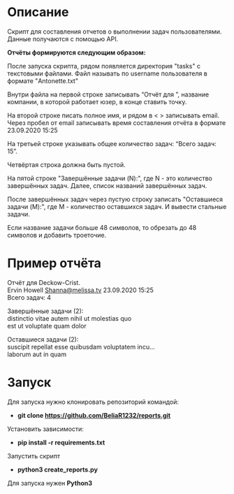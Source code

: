 # Описание

Скрипт для составления отчетов о выполнении задач пользователями.
Данные получаются с помощью API. 

**Отчёты формируются следующим образом:**

После запуска скрипта, рядом появляется директория "tasks" с текстовыми файлами. Файл называть по username пользователя в формате "Antonette.txt"

Внутри файла на первой строке записывать “Отчёт для ”, название компании, в которой работает юзер, в конце ставить точку.

На второй строке писать полное имя, и рядом в < > записывать email. Через пробел от email записывать время составления отчёта в формате 23.09.2020 15:25

На третьей строке указывать общее количество задач: “Всего задач: 15”.

Четвёртая строка должна быть пустой.

На пятой строке "Завершённые задачи (N):", где N - это количество завершённых задач. Далее, список названий завершённых задач.

После завершённых задач через пустую строку записать "Оставшиеся задачи (M):", где M - количество оставшихся задач. И вывести стальные задачи.

Если название задачи больше 48 символов, то обрезать до 48 символов и добавить троеточие.

# Пример отчёта  

Отчёт для Deckow-Crist.  
Ervin Howell <Shanna@melissa.tv> 23.09.2020 15:25  
Всего задач: 4

 

Завершённые задачи (2):  
distinctio vitae autem nihil ut molestias quo  
est ut voluptate quam dolor

 

Оставшиеся задачи (2):  
suscipit repellat esse quibusdam voluptatem incu...  
laborum aut in quam

# Запуск  

Для запуска нужно клонировать репозиторий командой:
+ **git clone https://github.com/BeliaR1232/reports.git**   
  
Установить зависимости:
+ **pip install -r requirements.txt**   
  
Запустить скрипт
+ **python3 create_reports.py**   
  
Для запуска нужен **Python3**